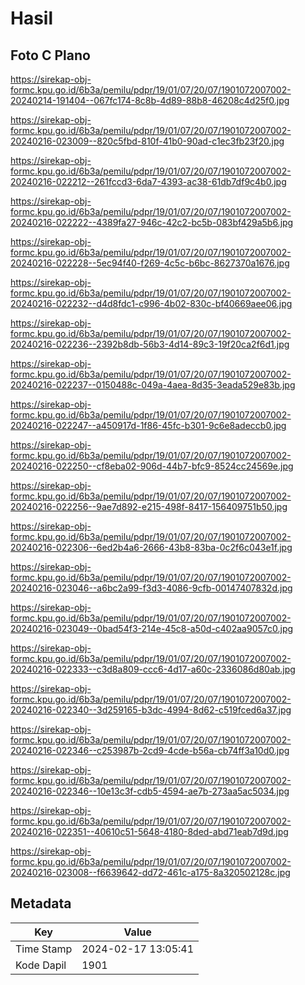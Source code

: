 # Hasil

## Foto C Plano

https://sirekap-obj-formc.kpu.go.id/6b3a/pemilu/pdpr/19/01/07/20/07/1901072007002-20240214-191404--067fc174-8c8b-4d89-88b8-46208c4d25f0.jpg

https://sirekap-obj-formc.kpu.go.id/6b3a/pemilu/pdpr/19/01/07/20/07/1901072007002-20240216-023009--820c5fbd-810f-41b0-90ad-c1ec3fb23f20.jpg

https://sirekap-obj-formc.kpu.go.id/6b3a/pemilu/pdpr/19/01/07/20/07/1901072007002-20240216-022212--261fccd3-6da7-4393-ac38-61db7df9c4b0.jpg

https://sirekap-obj-formc.kpu.go.id/6b3a/pemilu/pdpr/19/01/07/20/07/1901072007002-20240216-022222--4389fa27-946c-42c2-bc5b-083bf429a5b6.jpg

https://sirekap-obj-formc.kpu.go.id/6b3a/pemilu/pdpr/19/01/07/20/07/1901072007002-20240216-022228--5ec94f40-f269-4c5c-b6bc-8627370a1676.jpg

https://sirekap-obj-formc.kpu.go.id/6b3a/pemilu/pdpr/19/01/07/20/07/1901072007002-20240216-022232--d4d8fdc1-c996-4b02-830c-bf40669aee06.jpg

https://sirekap-obj-formc.kpu.go.id/6b3a/pemilu/pdpr/19/01/07/20/07/1901072007002-20240216-022236--2392b8db-56b3-4d14-89c3-19f20ca2f6d1.jpg

https://sirekap-obj-formc.kpu.go.id/6b3a/pemilu/pdpr/19/01/07/20/07/1901072007002-20240216-022237--0150488c-049a-4aea-8d35-3eada529e83b.jpg

https://sirekap-obj-formc.kpu.go.id/6b3a/pemilu/pdpr/19/01/07/20/07/1901072007002-20240216-022247--a450917d-1f86-45fc-b301-9c6e8adeccb0.jpg

https://sirekap-obj-formc.kpu.go.id/6b3a/pemilu/pdpr/19/01/07/20/07/1901072007002-20240216-022250--cf8eba02-906d-44b7-bfc9-8524cc24569e.jpg

https://sirekap-obj-formc.kpu.go.id/6b3a/pemilu/pdpr/19/01/07/20/07/1901072007002-20240216-022256--9ae7d892-e215-498f-8417-156409751b50.jpg

https://sirekap-obj-formc.kpu.go.id/6b3a/pemilu/pdpr/19/01/07/20/07/1901072007002-20240216-022306--6ed2b4a6-2666-43b8-83ba-0c2f6c043e1f.jpg

https://sirekap-obj-formc.kpu.go.id/6b3a/pemilu/pdpr/19/01/07/20/07/1901072007002-20240216-023046--a6bc2a99-f3d3-4086-9cfb-00147407832d.jpg

https://sirekap-obj-formc.kpu.go.id/6b3a/pemilu/pdpr/19/01/07/20/07/1901072007002-20240216-023049--0bad54f3-214e-45c8-a50d-c402aa9057c0.jpg

https://sirekap-obj-formc.kpu.go.id/6b3a/pemilu/pdpr/19/01/07/20/07/1901072007002-20240216-022333--c3d8a809-ccc6-4d17-a60c-2336086d80ab.jpg

https://sirekap-obj-formc.kpu.go.id/6b3a/pemilu/pdpr/19/01/07/20/07/1901072007002-20240216-022340--3d259165-b3dc-4994-8d62-c519fced6a37.jpg

https://sirekap-obj-formc.kpu.go.id/6b3a/pemilu/pdpr/19/01/07/20/07/1901072007002-20240216-022346--c253987b-2cd9-4cde-b56a-cb74ff3a10d0.jpg

https://sirekap-obj-formc.kpu.go.id/6b3a/pemilu/pdpr/19/01/07/20/07/1901072007002-20240216-022346--10e13c3f-cdb5-4594-ae7b-273aa5ac5034.jpg

https://sirekap-obj-formc.kpu.go.id/6b3a/pemilu/pdpr/19/01/07/20/07/1901072007002-20240216-022351--40610c51-5648-4180-8ded-abd71eab7d9d.jpg

https://sirekap-obj-formc.kpu.go.id/6b3a/pemilu/pdpr/19/01/07/20/07/1901072007002-20240216-023008--f6639642-dd72-461c-a175-8a320502128c.jpg


## Metadata

| Key        | Value               |
| ---------- | ------------------- |
| Time Stamp | 2024-02-17 13:05:41 |
| Kode Dapil | 1901                |



